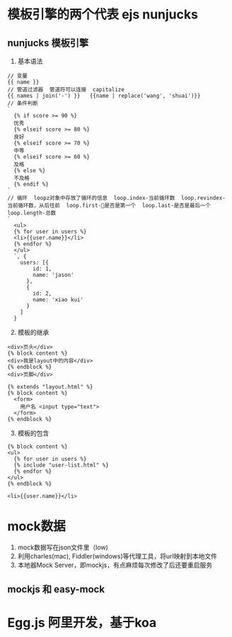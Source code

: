 # 模板引擎的两个代表 ejs nunjucks
## nunjucks 模板引擎
1. 基本语法
```
// 变量
{{ name }}
// 管道过滤器  管道符可以连接  capitalize
{{ names | join('-') }}   {{name | replace('wang', 'shuai')}}
// 条件判断
`
  {% if score >= 90 %}
  优秀
  {% elseif score >= 80 %}
  良好
  {% elseif score >= 70 %}
  中等
  {% elseif score >= 60 %}
  及格
  {% else %}
  不及格
  {% endif %}
`
// 循环  loopz对象中存放了循环的信息  loop.index-当前循环数  loop.revindex-当前循环数，从后往前  loop.first-是否是第一个  loop.last-是否是最后一个  loop.length-总数
`
  <ul>
  {% for user in users %}
  <li>{{user.name}}</li>
  {% endfor %}
  </ul>
  `, {
    users: [{
        id: 1,
        name: 'jason'
      },
      {
        id: 2,
        name: 'xiao kui'
      }
    ]
  }
```
2. 模板的继承  
```
<div>页头</div>
{% block content %}
<div>我是layout中的内容</div>
{% endblock %}
<div>页脚</div>
```
```
{% extends "layout.html" %}
{% block content %}
  <form>
    用户名 <input type="text">
  </form>
{% endblock %}
```
3. 模板的包含
```
{% block content %}
<ul>
  {% for user in users %}
  {% include "user-list.html" %}
  {% endfor %}
</ul>
{% endblock %}
```
```
<li>{{user.name}}</li>
```

# mock数据
1. mock数据写在json文件里（low)
2. 利用charles(mac), Fiddler(windows)等代理工具，将url映射到本地文件
3. 本地器Mock Server，即mockjs，有点麻烦每次修改了后还要重启服务  

## mockjs 和 easy-mock

# Egg.js  阿里开发，基于koa
